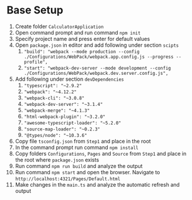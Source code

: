 ﻿# Base Setup
1. Create folder `CalculatorApplication`
2. Open command prompt and run command `npm init`
3. Specify project name and press enter for default values
4. Open `package.json` in editor and add following under section `scipts` 
   1. `"build": "webpack --mode production --config ./Configurations/WebPack/webpack.app.config.js --progress --profile",`
   2. `"start": "webpack-dev-server --mode development --config ./Configurations/WebPack/webpack.dev.server.config.js",`
5. Add following under section `devDependencies`
   1. `"typescript": "~2.9.2"`
   2. `"webpack": "~4.12.2"`
   3. `"webpack-cli": "~3.0.8"`
   4. `"webpack-dev-server": "~3.1.4"`
   5. `"webpack-merge": "~4.1.3"`
   6. `"html-webpack-plugin": "~3.2.0"`
   7. `"awesome-typescript-loader": "~5.2.0"`
   8. `"source-map-loader": "~0.2.3"`
   9. `"@types/node": "~10.3.6"`
6. Copy file `tsconfig.json` from `Step1` and place in the root
7. In the command prompt run command `npm install`
7. Copy folders `Configurations`, `Pages` and `Source` from `Step1` and place in the root where `package.json` exists
8. Run command `npm run build` and analyze the output
9. Run command `npm start` and open the browser. Navigate to `http://localhost:4321/Pages/Default.html`
10. Make changes in the `main.ts` and analyze the automatic refresh and output
